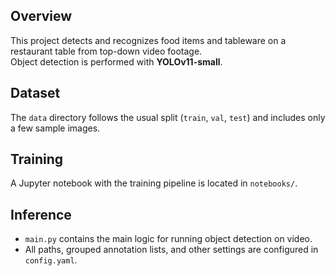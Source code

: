 ## Overview
This project detects and recognizes food items and tableware on a restaurant table from top-down video footage.  
Object detection is performed with **YOLOv11-small**.

## Dataset
The `data` directory follows the usual split (`train`, `val`, `test`) and includes only a few sample images.

## Training
A Jupyter notebook with the training pipeline is located in `notebooks/`.

## Inference
* `main.py` contains the main logic for running object detection on video.  
* All paths, grouped annotation lists, and other settings are configured in `config.yaml`.
